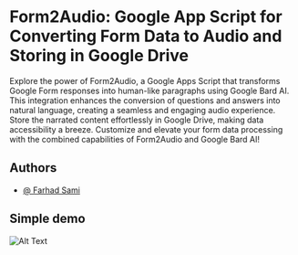 # Form2Audio: Google App Script for Converting Form Data to Audio and Storing in Google Drive
Explore the power of Form2Audio, a Google Apps Script that transforms Google Form responses into human-like paragraphs using Google Bard AI. This integration enhances the conversion of questions and answers into natural language, creating a seamless and engaging audio experience. Store the narrated content effortlessly in Google Drive, making data accessibility a breeze. Customize and elevate your form data processing with the combined capabilities of Form2Audio and Google Bard AI!
## Authors

- [@ Farhad Sami ](https://github.com/Farhad-Sami)

## Simple demo

![Alt Text](https://i.imgur.com/XaawPWX.gif)
